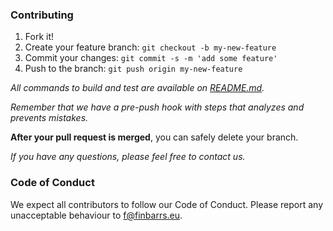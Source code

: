 ### Contributing

1. Fork it!
2. Create your feature branch: `git checkout -b my-new-feature`
3. Commit your changes: `git commit -s -m 'add some feature'`
4. Push to the branch: `git push origin my-new-feature`

*All commands to build and test are available on [README.md](./README.md).*

*Remember that we have a pre-push hook with steps that analyzes and prevents mistakes.*

**After your pull request is merged**, you can safely delete your branch.

*If you have any questions, please feel free to contact us.*

### Code of Conduct

We expect all contributors to follow our Code of Conduct. Please report any unacceptable behaviour to [f@finbarrs.eu](mailto:f@finbarrs.eu).